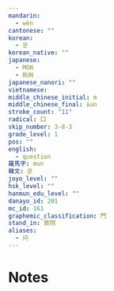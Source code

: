 ```yaml
---
mandarin:
  - wèn
cantonese: ""
korean:
  - 문
korean_native: ""
japanese:
  - MON
  - BUN
japanese_nanori: ""
vietnamese:
middle_chinese_initial: m
middle_chinese_final: ɨun
stroke_count: "11"
radical: 口
skip_number: 3-8-3
grade_level: 1
pos: ""
english:
  - question
羅馬字: mun
韓文: 문
joyo_level: ""
hsk_level: ""
hanmun_edu_level: ""
danayo_id: 201
mc_id: 161
graphemic_classification: 門
stand_in: 質問
aliases:
  - 问
---
```


# Notes

